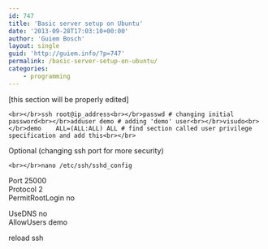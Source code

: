 ```yaml
---
id: 747
title: 'Basic server setup on Ubuntu'
date: '2013-09-28T17:03:10+00:00'
author: 'Guiem Bosch'
layout: single
guid: 'http://guiem.info/?p=747'
permalink: /basic-server-setup-on-ubuntu/
categories:
    - programming
---
```


\[this section will be properly edited\]

`<br></br>ssh root@ip_address<br></br>passwd # changing initial password<br></br>adduser demo # adding 'demo' user<br></br>visudo<br></br>demo    ALL=(ALL:ALL) ALL # find section called user privilege specification and add this<br></br>`

Optional (changing ssh port for more security)

`<br></br>nano /etc/ssh/sshd_config`

Port 25000  
Protocol 2  
PermitRootLogin no

UseDNS no  
AllowUsers demo

reload ssh